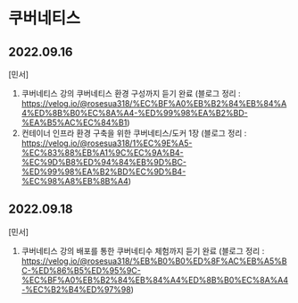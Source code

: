 # 쿠버네티스

## 2022.09.16
[민서] <br>
1. 쿠버네티스 강의 쿠버네티스 환경 구성까지 듣기 완료 (블로그 정리 : https://velog.io/@rosesua318/%EC%BF%A0%EB%B2%84%EB%84%A4%ED%8B%B0%EC%8A%A4-%ED%99%98%EA%B2%BD-%EA%B5%AC%EC%84%B1) <br>
2. 컨테이너 인프라 환경 구축을 위한 쿠버네티스/도커 1장 (블로그 정리 : https://velog.io/@rosesua318/1%EC%9E%A5-%EC%83%88%EB%A1%9C%EC%9A%B4-%EC%9D%B8%ED%94%84%EB%9D%BC-%ED%99%98%EA%B2%BD%EC%9D%B4-%EC%98%A8%EB%8B%A4) <br>

## 2022.09.18
[민서] <br>
1. 쿠버네티스 강의 배포를 통한 쿠버네티수 체험까지 듣기 완료 (블로그 정리 : https://velog.io/@rosesua318/%EB%B0%B0%ED%8F%AC%EB%A5%BC-%ED%86%B5%ED%95%9C-%EC%BF%A0%EB%B2%84%EB%84%A4%ED%8B%B0%EC%8A%A4-%EC%B2%B4%ED%97%98) <br>
